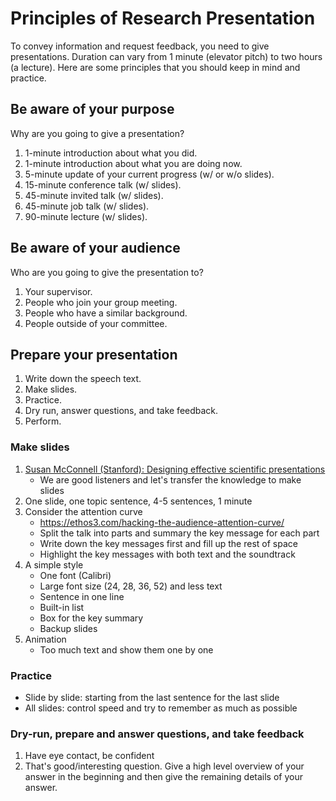 # Principles of Research Presentation

To convey information and request feedback, you need to give presentations.
Duration can vary from 1 minute (elevator pitch) to two hours (a lecture). Here
are some principles that you should keep in mind and practice.

## Be aware of your purpose

Why are you going to give a presentation?

1. 1-minute introduction about what you did.
1. 1-minute introduction about what you are doing now.
1. 5-minute update of your current progress (w/ or w/o slides).
1. 15-minute conference talk (w/ slides).
1. 45-minute invited talk (w/ slides).
1. 45-minute job talk (w/ slides).
1. 90-minute lecture (w/ slides).

## Be aware of your audience

Who are you going to give the presentation to?

1. Your supervisor.
1. People who join your group meeting.
1. People who have a similar background.
1. People outside of your committee.

## Prepare your presentation

1. Write down the speech text.
1. Make slides.
1. Practice.
1. Dry run, answer questions, and take feedback.
1. Perform.

### Make slides

1. [Susan McConnell (Stanford): Designing effective scientific presentations](https://www.youtube.com/watch?v=Hp7Id3Yb9XQ)
    - We are good listeners and let's transfer the knowledge to make slides
2. One slide, one topic sentence, 4-5 sentences, 1 minute
3. Consider the attention curve
    + https://ethos3.com/hacking-the-audience-attention-curve/
    + Split the talk into parts and summary the key message for each part
    + Write down the key messages first and fill up the rest of space
    + Highlight the key messages with both text and the soundtrack
4. A simple style
    + One font (Calibri)
    + Large font size (24, 28, 36, 52) and less text
    + Sentence in one line
    + Built-in list
    + Box for the key summary
    + Backup slides
5. Animation
    + Too much text and show them one by one

### Practice

+ Slide by slide: starting from the last sentence for the last slide
+ All slides: control speed and try to remember as much as possible

### Dry-run, prepare and answer questions, and take feedback

1. Have eye contact, be confident
1. That's good/interesting question. Give a high level overview of your answer in the beginning and then give the remaining details of your answer.